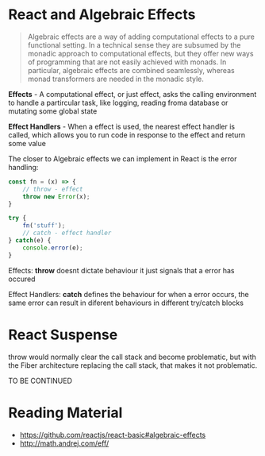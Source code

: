 # React and Algebraic Effects

> Algebraic effects are a way of adding computational effects to a pure functional setting. In a technical sense they are subsumed by the monadic approach to computational effects, but they offer new ways of programming that are not easily achieved with monads. In particular, algebraic effects are combined seamlessly, whereas monad transformers are needed in the monadic style.

**Effects** - A computational effect, or just effect, asks the calling environment to handle a partircular task, like logging, reading froma database or mutating some global state

**Effect Handlers** - When a effect is used, the nearest effect handler is called, which allows you to run code in response to the effect and return some value

The closer to Algebraic effects we can implement in React is the error handling:

```js
const fn = (x) => {
    // throw - effect
    throw new Error(x);
}

try {
    fn('stuff');
    // catch - effect handler
} catch(e) {
    console.error(e);
}
```

Effects: **throw** doesnt dictate behaviour it just signals that a error has occured

Effect Handlers: **catch** defines the behaviour for when a error occurs, the same error can result in diferent behaviours in different try/catch blocks

# React Suspense
throw would normally clear the call stack and become problematic, but with the Fiber architecture replacing the call stack, that makes it not problematic.

TO BE CONTINUED

# Reading Material
* https://github.com/reactjs/react-basic#algebraic-effects
* http://math.andrej.com/eff/